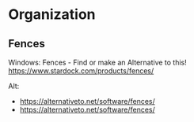 # Organization
## Fences
Windows: Fences - Find or make an Alternative to this! https://www.stardock.com/products/fences/

Alt:
- https://alternativeto.net/software/fences/
- https://alternativeto.net/software/fences/
